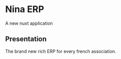 # Nina ERP
A new nuxt application

## Presentation
The brand new rich ERP for every french association.